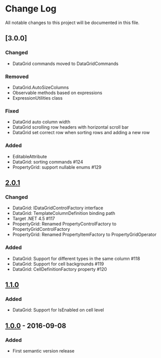 # Change Log
All notable changes to this project will be documented in this file.

## [3.0.0]
### Changed
- DataGrid commands moved to DataGridCommands

### Removed
- DataGrid.AutoSizeColumns
- Observable methods based on expressions
- ExpressionUtilities class

### Fixed
- DataGrid auto column width
- DataGrid scrolling row headers with horizontal scroll bar
- DataGrid set correct row when sorting rows and adding a new row 

### Added
- EditableAttribute
- DataGrid: sorting commands #124
- PropertyGrid: support nullable enums #129

## [2.0.1]
### Changed
- DataGrid: IDataGridControlFactory interface
- DataGrid: TemplateColumnDefinition binding path
- Target .NET 4.5 #117
- PropertyGrid: Renamed PropertyControlFactory to PropertyGridControlFactory
- PropertyGrid: Renamed PropertyItemFactory to PropertyGridOperator

### Added
- DataGrid: Support for different types in the same column #118
- DataGrid: Support for cell backgrounds #119
- DataGrid: CellDefinitionFactory property #120

## [1.1.0]
### Added
- DataGrid: Support for IsEnabled on cell level

## [1.0.0] - 2016-09-08
### Added
- First semantic version release

[Unreleased]: https://github.com/objorke/PropertyTools/compare/v2.0.1...HEAD
[2.0.1]: https://github.com/objorke/PropertyTools/compare/v2.0.1...v1.1.0
[1.1.0]: https://github.com/objorke/PropertyTools/compare/v1.0.0...v1.1.0
[1.0.0]: https://github.com/objorke/PropertyTools/compare/v0.1.0...v1.0.0
